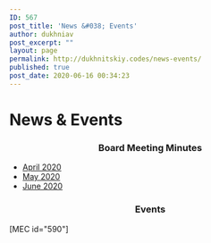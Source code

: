 ```yaml
---
ID: 567
post_title: 'News &#038; Events'
author: dukhniav
post_excerpt: ""
layout: page
permalink: http://dukhnitskiy.codes/news-events/
published: true
post_date: 2020-06-16 00:34:23
---
```

<h1>News & Events</h1>		
		<h3 style="text-align: center;">Board Meeting Minutes</h3>		
					<ul>
							<li >
					<a href="http://dukhnitskiy.codes/wp-content/uploads/2020/07/WAEYC-Board-Minutes-April-2020.pdf" target="_blank" rel="noopener noreferrer">						
										April 2020
											</a>
									</li>
								<li >
					<a href="http://dukhnitskiy.codes/wp-content/uploads/2020/07/WAEYC-Board-Meeting-Minutes-May-2020.pdf" target="_blank" rel="noopener noreferrer">						
										May 2020
											</a>
									</li>
								<li >
					<a href="http://dukhnitskiy.codes/wp-content/uploads/2020/07/WAEYC-Board-Meeting-Minutes-June-2020.pdf" target="_blank" rel="noopener noreferrer">						
										June 2020
											</a>
									</li>
						</ul>
		<h3 style="text-align: center;">Events</h3>[MEC id="590"]